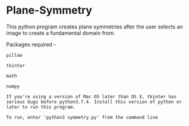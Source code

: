 # Plane-Symmetry
This python program creates plane symmetries after the user selects an image to create a fundamental domain from.

Packages required -

    pillow

    tkinter

    math

    numpy

    If you're using a version of Mac OS later than OS X, tkinter has serious bugs before python3.7.4. Install this version of python or later to run this program.

    To run, enter 'python3 symmetry.py' from the command line
